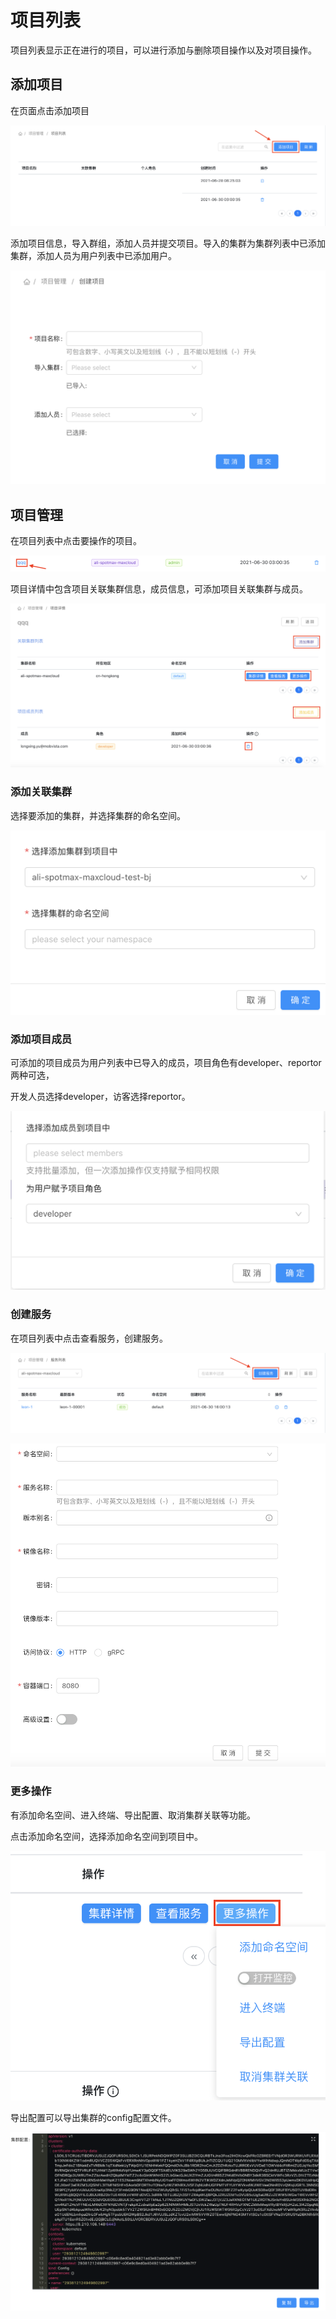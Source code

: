 # 项目列表

项目列表显示正在进行的项目，可以进行添加与删除项目操作以及对项目操作。

## 添加项目

在页面点击添加项目

![](../.gitbook/assets/jie-ping-20210630-xia-wu-4.38.47.png)

添加项目信息，导入群组，添加人员并提交项目。导入的集群为集群列表中已添加集群，添加人员为用户列表中已添加用户。

![](../.gitbook/assets/jie-ping-20210630-xia-wu-4.44.55.png)

## 项目管理

在项目列表中点击要操作的项目。

![](../.gitbook/assets/jie-ping-20210630-xia-wu-5.18.23.png)

项目详情中包含项目关联集群信息，成员信息，可添加项目关联集群与成员。

![](../.gitbook/assets/jie-ping-20210630-xia-wu-5.24.08%20%281%29.png)

### 添加关联集群

选择要添加的集群，并选择集群的命名空间。

![](../.gitbook/assets/jie-ping-20210630-xia-wu-5.47.40.png)

### 添加项目成员

可添加的项目成员为用户列表中已导入的成员，项目角色有developer、reportor两种可选，

开发人员选择developer，访客选择reportor。

![](../.gitbook/assets/jie-ping-20210630-xia-wu-5.59.00.png)

### 创建服务

在项目列表中点击查看服务，创建服务。

![](../.gitbook/assets/jie-ping-20210630-xia-wu-7.23.49.png)

![](../.gitbook/assets/jie-ping-20210630-xia-wu-8.04.21.png)

### 更多操作

有添加命名空间、进入终端、导出配置、取消集群关联等功能。

点击添加命名空间，选择添加命名空间到项目中。

![](../.gitbook/assets/jie-ping-20210630-xia-wu-7.29.50.png)

导出配置可以导出集群的config配置文件。

![](../.gitbook/assets/jie-ping-20210630-xia-wu-7.37.36.png)





